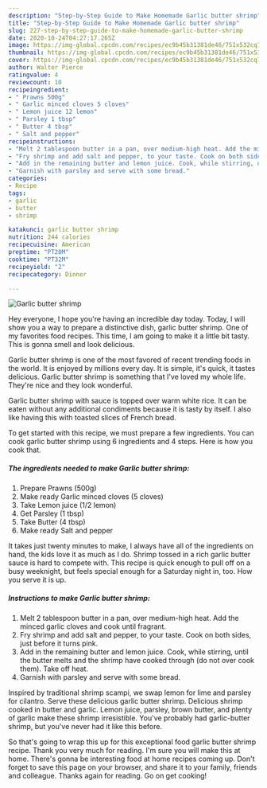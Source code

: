 ```yaml
---
description: "Step-by-Step Guide to Make Homemade Garlic butter shrimp"
title: "Step-by-Step Guide to Make Homemade Garlic butter shrimp"
slug: 227-step-by-step-guide-to-make-homemade-garlic-butter-shrimp
date: 2020-10-24T04:27:17.265Z
image: https://img-global.cpcdn.com/recipes/ec9b45b31381de46/751x532cq70/garlic-butter-shrimp-recipe-main-photo.jpg
thumbnail: https://img-global.cpcdn.com/recipes/ec9b45b31381de46/751x532cq70/garlic-butter-shrimp-recipe-main-photo.jpg
cover: https://img-global.cpcdn.com/recipes/ec9b45b31381de46/751x532cq70/garlic-butter-shrimp-recipe-main-photo.jpg
author: Walter Pierce
ratingvalue: 4
reviewcount: 10
recipeingredient:
- " Prawns 500g"
- " Garlic minced cloves 5 cloves"
- " Lemon juice 12 lemon"
- " Parsley 1 tbsp"
- " Butter 4 tbsp"
- " Salt and pepper"
recipeinstructions:
- "Melt 2 tablespoon butter in a pan, over medium-high heat. Add the minced garlic cloves and cook until fragrant."
- "Fry shrimp and add salt and pepper, to your taste. Cook on both sides, just before it turns pink."
- "Add in the remaining butter and lemon juice. Cook, while stirring, until the butter melts and the shrimp have cooked through (do not over cook them). Take off heat."
- "Garnish with parsley and serve with some bread."
categories:
- Recipe
tags:
- garlic
- butter
- shrimp

katakunci: garlic butter shrimp 
nutrition: 244 calories
recipecuisine: American
preptime: "PT20M"
cooktime: "PT32M"
recipeyield: "2"
recipecategory: Dinner

---
```



![Garlic butter shrimp](https://img-global.cpcdn.com/recipes/ec9b45b31381de46/751x532cq70/garlic-butter-shrimp-recipe-main-photo.jpg)

Hey everyone, I hope you're having an incredible day today. Today, I will show you a way to prepare a distinctive dish, garlic butter shrimp. One of my favorites food recipes. This time, I am going to make it a little bit tasty. This is gonna smell and look delicious.

Garlic butter shrimp is one of the most favored of recent trending foods in the world. It is enjoyed by millions every day. It is simple, it's quick, it tastes delicious. Garlic butter shrimp is something that I've loved my whole life. They're nice and they look wonderful.

Garlic butter shrimp with sauce is topped over warm white rice. It can be eaten without any additional condiments because it is tasty by itself. I also like having this with toasted slices of French bread.


To get started with this recipe, we must prepare a few ingredients. You can cook garlic butter shrimp using 6 ingredients and 4 steps. Here is how you cook that.

<!--inarticleads1-->

##### The ingredients needed to make Garlic butter shrimp:

1. Prepare  Prawns (500g)
1. Make ready  Garlic minced cloves (5 cloves)
1. Take  Lemon juice (1/2 lemon)
1. Get  Parsley (1 tbsp)
1. Take  Butter (4 tbsp)
1. Make ready  Salt and pepper


It takes just twenty minutes to make, I always have all of the ingredients on hand, the kids love it as much as I do. Shrimp tossed in a rich garlic butter sauce is hard to compete with. This recipe is quick enough to pull off on a busy weeknight, but feels special enough for a Saturday night in, too. How you serve it is up. 

<!--inarticleads2-->

##### Instructions to make Garlic butter shrimp:

1. Melt 2 tablespoon butter in a pan, over medium-high heat. Add the minced garlic cloves and cook until fragrant.
1. Fry shrimp and add salt and pepper, to your taste. Cook on both sides, just before it turns pink.
1. Add in the remaining butter and lemon juice. Cook, while stirring, until the butter melts and the shrimp have cooked through (do not over cook them). Take off heat.
1. Garnish with parsley and serve with some bread.


Inspired by traditional shrimp scampi, we swap lemon for lime and parsley for cilantro. Serve these delicious garlic butter shrimp. Delicious shrimp cooked in butter and garlic. Lemon juice, parsley, brown butter, and plenty of garlic make these shrimp irresistible. You&#39;ve probably had garlic-butter shrimp, but you&#39;ve never had it like this before. 

So that's going to wrap this up for this exceptional food garlic butter shrimp recipe. Thank you very much for reading. I'm sure you will make this at home. There's gonna be interesting food at home recipes coming up. Don't forget to save this page on your browser, and share it to your family, friends and colleague. Thanks again for reading. Go on get cooking!
